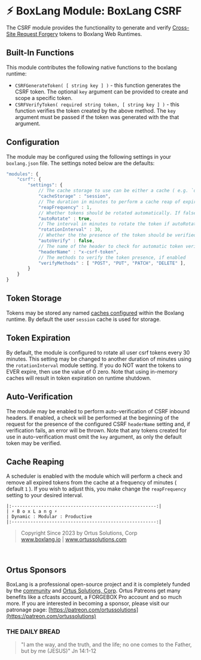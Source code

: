 # ⚡︎ BoxLang Module: BoxLang CSRF

The CSRF module provides the functionality to generate and verify [Cross-Site Request Forgery](https://cheatsheetseries.owasp.org/cheatsheets/Cross-Site_Request_Forgery_Prevention_Cheat_Sheet.html) tokens to Boxlang Web Runtimes.  

## Built-In Functions

This module contributes the following native functions to the boxlang runtime:

* `CSRFGenerateToken( [ string key ] )` - this function generates the CSRF token.  The optional `key` argument can be provided to create and scope a specific token.
* `CSRFVerifyToken( required string token, [ string key ] )` - this function verifies the token created by the above method.  The `key` argument must be passed if the token was generated with the that argument.

## Configuration

The module may be configured using the following settings in your `boxlang.json` file.  The settings noted below are the defaults:

```javascript
"modules": {
	"csrf": {
		"settings": {
			// The cache storage to use can be either a cache ( e.g. `default` ) name or the default "session" to store the keys within the user sessions cache
			"cacheStorage" : "session",
			// The duration in minutes to perform a cache reap of expired tokens
			"reapFrequency" : 1,
			// Whether tokens should be rotated automatically. If false the token will be rotated only when the token is requested.
			"autoRotate" : true,
			// The interval in minutes to rotate the token if autoRotate is enabled
			"rotationInterval" : 30,
			// Whether the the presence of the token should be verified automatically for the verifyMethods
			"autoVerify" : false,
			// The name of the header to check for automatic token verification, if applicable
			"headerName" : "x-csrf-token",
			// The methods to verify the token presence, if enabled
			"verifyMethods" : [ "POST", "PUT", "PATCH", "DELETE" ],
		}
	}
}
```

## Token Storage

Tokens may be stored any named [caches configured](https://boxlang.ortusbooks.com/getting-started/configuration#caches) within the Boxlang runtime.  By default the user `session` cache is used for storage.  

## Token Expiration

By default, the module is configured to rotate all user csrf tokens every 30 minutes.  This setting may be changed to another duration of minutes using the `rotationInterval` module setting.  If you do NOT want the tokens to EVER expire, then use the value of 0 zero. Note that using in-memory caches will result in token expiration on runtime shutdown.

## Auto-Verification

The module may be enabled to perform auto-verification of CSRF inbound headers.  If enabled, a check will be performed at the beginning of the request for the presence of the configured CSRF `headerName` setting and, if verification fails, an error will be thrown.  Note that any tokens created for use in auto-verification must omit the `key` argument, as only the default token may be verified.

## Cache Reaping

A scheduler is enabled with the module which will perform a check and remove all expired tokens from the cache at a frequency of minutes ( default `1` ).  If you wish to adjust this, you make change the `reapFrequency` setting to your desired interval.

```
|:------------------------------------------------------:|
| ⚡︎ B o x L a n g ⚡︎
| Dynamic : Modular : Productive
|:------------------------------------------------------:|
```

<blockquote>
	Copyright Since 2023 by Ortus Solutions, Corp
	<br>
	<a href="https://www.boxlang.io">www.boxlang.io</a> |
	<a href="https://www.ortussolutions.com">www.ortussolutions.com</a>
</blockquote>

<p>&nbsp;</p>

## Ortus Sponsors

BoxLang is a professional open-source project and it is completely funded by the [community](https://patreon.com/ortussolutions) and [Ortus Solutions, Corp](https://www.ortussolutions.com).  Ortus Patreons get many benefits like a cfcasts account, a FORGEBOX Pro account and so much more.  If you are interested in becoming a sponsor, please visit our patronage page: [https://patreon.com/ortussolutions](https://patreon.com/ortussolutions)

### THE DAILY BREAD

 > "I am the way, and the truth, and the life; no one comes to the Father, but by me (JESUS)" Jn 14:1-12
